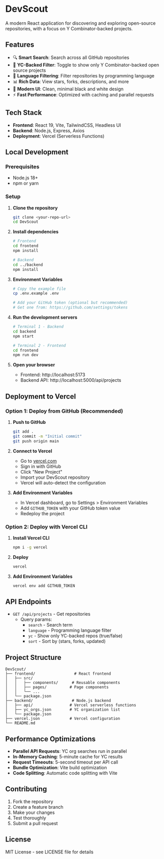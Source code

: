 # DevScout

A modern React application for discovering and exploring open-source repositories, with a focus on Y Combinator-backed projects.

## Features

- 🔍 **Smart Search**: Search across all GitHub repositories
- 🏢 **YC-Backed Filter**: Toggle to show only Y Combinator-backed open source projects
- 🎯 **Language Filtering**: Filter repositories by programming language
- 📊 **Rich Data**: View stars, forks, descriptions, and more
- 🎨 **Modern UI**: Clean, minimal black and white design
- ⚡ **Fast Performance**: Optimized with caching and parallel requests

## Tech Stack

- **Frontend**: React 19, Vite, TailwindCSS, Headless UI
- **Backend**: Node.js, Express, Axios
- **Deployment**: Vercel (Serverless Functions)

## Local Development

### Prerequisites
- Node.js 18+ 
- npm or yarn

### Setup

1. **Clone the repository**
   ```bash
   git clone <your-repo-url>
   cd DevScout
   ```

2. **Install dependencies**
   ```bash
   # Frontend
   cd frontend
   npm install
   
   # Backend
   cd ../backend
   npm install
   ```

3. **Environment Variables**
   ```bash
   # Copy the example file
   cp .env.example .env
   
   # Add your GitHub token (optional but recommended)
   # Get one from: https://github.com/settings/tokens
   ```

4. **Run the development servers**
   ```bash
   # Terminal 1 - Backend
   cd backend
   npm start
   
   # Terminal 2 - Frontend  
   cd frontend
   npm run dev
   ```

5. **Open your browser**
   - Frontend: http://localhost:5173
   - Backend API: http://localhost:5000/api/projects

## Deployment to Vercel

### Option 1: Deploy from GitHub (Recommended)

1. **Push to GitHub**
   ```bash
   git add .
   git commit -m "Initial commit"
   git push origin main
   ```

2. **Connect to Vercel**
   - Go to [vercel.com](https://vercel.com)
   - Sign in with GitHub
   - Click "New Project"
   - Import your DevScout repository
   - Vercel will auto-detect the configuration

3. **Add Environment Variables**
   - In Vercel dashboard, go to Settings > Environment Variables
   - Add `GITHUB_TOKEN` with your GitHub token value
   - Redeploy the project

### Option 2: Deploy with Vercel CLI

1. **Install Vercel CLI**
   ```bash
   npm i -g vercel
   ```

2. **Deploy**
   ```bash
   vercel
   ```

3. **Add Environment Variables**
   ```bash
   vercel env add GITHUB_TOKEN
   ```

## API Endpoints

- `GET /api/projects` - Get repositories
  - Query params:
    - `search` - Search term
    - `language` - Programming language filter
    - `yc` - Show only YC-backed repos (true/false)
    - `sort` - Sort by (stars, forks, updated)

## Project Structure

```
DevScout/
├── frontend/                 # React frontend
│   ├── src/
│   │   ├── components/      # Reusable components
│   │   ├── pages/          # Page components
│   │   └── ...
│   └── package.json
├── backend/                 # Node.js backend
│   ├── api/                # Vercel serverless functions
│   ├── yc_orgs.json        # YC organization list
│   └── package.json
├── vercel.json             # Vercel configuration
└── README.md
```

## Performance Optimizations

- **Parallel API Requests**: YC org searches run in parallel
- **In-Memory Caching**: 5-minute cache for YC results
- **Request Timeouts**: 5-second timeout per API call
- **Bundle Optimization**: Vite build optimization
- **Code Splitting**: Automatic code splitting with Vite

## Contributing

1. Fork the repository
2. Create a feature branch
3. Make your changes
4. Test thoroughly
5. Submit a pull request

## License

MIT License - see LICENSE file for details